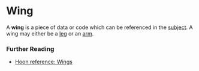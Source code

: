 # Wing

A **wing** is a piece of data or code which can be referenced in the [subject](/glossary/subject). A wing may either be a [leg](/glossary/leg) or an [arm](/glossary/arm).

### Further Reading

- [Hoon reference: Wings](/language/hoon/reference/limbs/wing)
